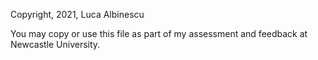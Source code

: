 Copyright, 2021, Luca Albinescu

You may copy or use this file as part of my assessment and feedback at
Newcastle University.
